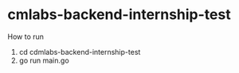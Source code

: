 # cmlabs-backend-internship-test

How to run
1. cd cdmlabs-backend-internship-test
2. go run main.go

